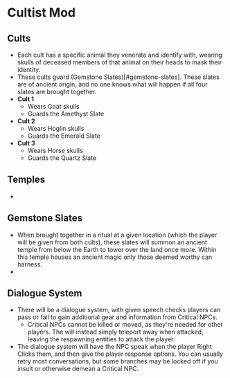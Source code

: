 # Cultist Mod

## Cults
* Each cult has a specific animal they venerate and identify with, wearing skulls of deceased members of that animal on their heads to mask their identity.
* These cults guard (Gemstone Slates)[#gemstone-slates]. These slates are of ancient origin, and no one knows what will happen if all four slates are brought together.
* **Cult 1**
  * Wears Goat skulls
  * Guards the Amethyst Slate
* **Cult 2**
  * Wears Hoglin skulls
  * Guards the Emerald Slate
* **Cult 3**
  * Wears Horse skulls
  * Guards the Quartz Slate

## Temples
* 

## Gemstone Slates
* When brought together in a ritual at a given location (which the player will be given from both cults), these slates will summon an ancient temple from below the Earth to tower over the land once more. Within this temple houses an ancient magic only those deemed worthy can harness.
* 

## Dialogue System
* There will be a dialogue system, with given speech checks players can pass or fail to gain additional gear and information from Critical NPCs.
  * Critical NPCs cannot be killed or moved, as they're needed for other players. The will instead simply teleport away when attacked, leaving the respawning entities to attack the player.
* The dialogue system will have the NPC speak when the player Right Clicks them, and then give the player response options. You can usually retry most conversations, but some branches may be locked off if you insult or otherwise demean a Critical NPC.
